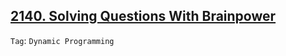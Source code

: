 ## [2140. Solving Questions With Brainpower](https://leetcode.com/problems/solving-questions-with-brainpower/)

```Tag```: ```Dynamic Programming```
